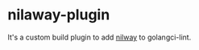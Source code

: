 # nilaway-plugin
It's a custom build plugin to add [nilway](https://github.com/uber-go/nilaway) to golangci-lint.
